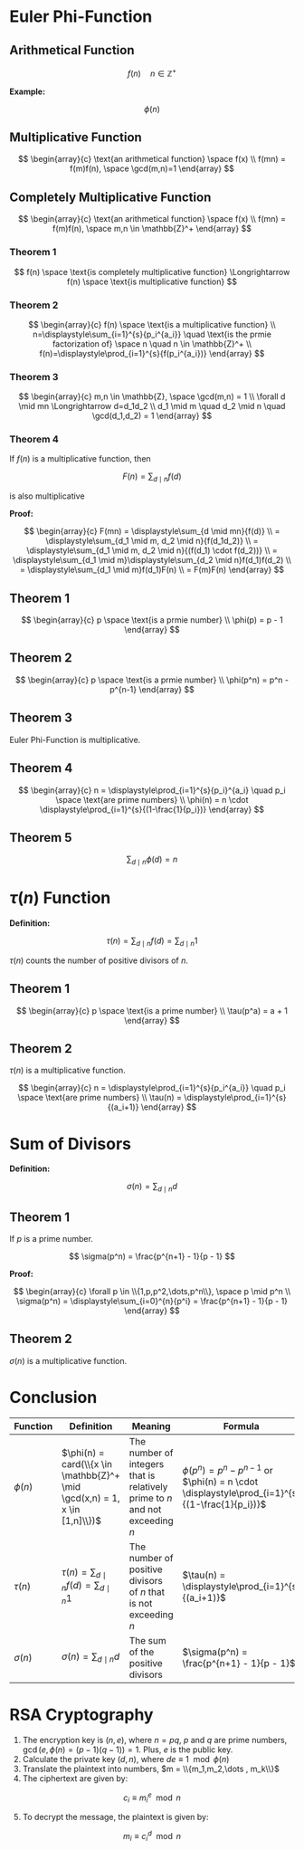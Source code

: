 # Euler Phi-Function

## Arithmetical Function

$$
f(n) \quad n \in \mathbb{Z}^+
$$

**Example:**

$$
\phi(n)
$$

## Multiplicative Function

$$
\begin{array}{c}
    \text{an arithmetical function} \space f(x) \\
    f(mn) = f(m)f(n), \space \gcd(m,n)=1
\end{array}
$$

## Completely Multiplicative Function

$$
\begin{array}{c}
    \text{an arithmetical function} \space f(x) \\
    f(mn) = f(m)f(n), \space m,n \in \mathbb{Z}^+
\end{array}
$$

### Theorem 1

$$
f(n) \space \text{is completely multiplicative function} \Longrightarrow f(n) \space \text{is multiplicative function}
$$

### Theorem 2

$$
\begin{array}{c}
    f(n) \space \text{is a multiplicative function} \\
    n=\displaystyle\sum_{i=1}^{s}{p_i^{a_i}} \quad \text{is the prmie factorization of} \space n \quad n \in \mathbb{Z}^+ \\
    f(n)=\displaystyle\prod_{i=1}^{s}{f(p_i^{a_i})}
\end{array}
$$

### Theorem 3

$$
\begin{array}{c}
    m,n \in \mathbb{Z}, \space \gcd(m,n) = 1 \\
    \forall d \mid mn \Longrightarrow d=d_1d_2 \\
    d_1 \mid m \quad d_2 \mid n \quad \gcd(d_1,d_2) = 1
\end{array}
$$

### Theorem 4

If $f(n)$ is a multiplicative function, then

$$
F(n) = \displaystyle\sum_{d \mid n}{f(d)}
$$

is also multiplicative

**Proof:**

$$
\begin{array}{c}
    F(mn) = \displaystyle\sum_{d \mid mn}{f(d)} \\
    = \displaystyle\sum_{d_1 \mid m, d_2 \mid n}{f(d_1d_2)} \\
    = \displaystyle\sum_{d_1 \mid m, d_2 \mid n}{(f(d_1) \cdot f(d_2))} \\
    = \displaystyle\sum_{d_1 \mid m}\displaystyle\sum_{d_2 \mid n}f(d_1)f(d_2) \\
    = \displaystyle\sum_{d_1 \mid m}f(d_1)F(n) \\
    = F(m)F(n)
\end{array}
$$

## Theorem 1

$$
\begin{array}{c}
    p \space \text{is a prmie number} \\
    \phi(p) = p - 1
\end{array}
$$

## Theorem 2

$$
\begin{array}{c}
    p \space \text{is a prmie number} \\
    \phi(p^n) = p^n - p^{n-1}
\end{array}
$$

## Theorem 3

Euler Phi-Function is multiplicative.

## Theorem 4

$$
\begin{array}{c}
    n = \displaystyle\prod_{i=1}^{s}{p_i}^{a_i} \quad p_i \space \text{are prime numbers} \\
    \phi(n) = n \cdot \displaystyle\prod_{i=1}^{s}{(1-\frac{1}{p_i})}
\end{array}
$$

## Theorem 5

$$
\displaystyle\sum_{d \mid n}{\phi(d)} = n
$$

# $\tau(n)$ Function

**Definition:**

$$
\tau(n) = \displaystyle\sum_{d \mid n}{f(d)} = \displaystyle\sum_{d \mid n}{1}
$$

$\tau(n)$ counts the number of positive divisors of $n$.

## Theorem 1

$$
\begin{array}{c}
    p \space \text{is a prime number} \\
    \tau(p^a) = a + 1
\end{array}
$$

## Theorem 2

$\tau(n)$ is a multiplicative function.

$$
\begin{array}{c}
    n = \displaystyle\prod_{i=1}^{s}{p_i^{a_i}} \quad p_i \space \text{are prime numbers} \\
    \tau(n) = \displaystyle\prod_{i=1}^{s}{(a_i+1)}
\end{array}
$$

# Sum of Divisors

**Definition:**

$$
\sigma(n) = \displaystyle\sum_{d \mid n}{d}
$$

## Theorem 1

If $p$ is a prime number.

$$
\sigma(p^n) = \frac{p^{n+1} - 1}{p - 1}
$$

**Proof:**

$$
\begin{array}{c}
    \forall p \in \\{1,p,p^2,\dots,p^n\\}, \space p \mid p^n \\
    \sigma(p^n) = \displaystyle\sum_{i=0}^{n}{p^i} = \frac{p^{n+1} - 1}{p - 1}
\end{array}
$$

## Theorem 2

$\sigma(n)$ is a multiplicative function.

# Conclusion

| Function    | Definition                                                                       | Meaning                                                                      | Formula                                                                                        |
| ----------- | -------------------------------------------------------------------------------- | ---------------------------------------------------------------------------- | ---------------------------------------------------------------------------------------------- |
| $\phi(n)$   | $\phi(n) = card(\\{x \in \mathbb{Z}^+ \mid \gcd(x,n) = 1, x \in [1,n]\\})$       | The number of integers that is relatively prime to $n$ and not exceeding $n$ | $\phi(p^n)=p^n-p^{n-1}$ or $\phi(n) = n \cdot \displaystyle\prod_{i=1}^{s}{(1-\frac{1}{p_i})}$ |
| $\tau(n)$   | $\tau(n) = \displaystyle\sum_{d \mid n}{f(d)} = \displaystyle\sum_{d \mid n}{1}$ | The number of positive divisors of $n$ that is not exceeding $n$             | $\tau(n) = \displaystyle\prod_{i=1}^{s}{(a_i+1)}$                                              |
| $\sigma(n)$ | $\sigma(n) = \displaystyle\sum_{d \mid n}{d}$                                    | The sum of the positive divisors                                             | $\sigma(p^n) = \frac{p^{n+1} - 1}{p - 1}$                                                      |

# RSA Cryptography

1. The encryption key is $(n,e)$, where $n=pq$, $p$ and $q$ are prime numbers, $\gcd(e,\phi(n) = (p-1)(q-1)) = 1$. Plus, $e$ is the public key.
2. Calculate the private key $(d,n)$, where $de \equiv 1 \mod \phi(n)$
3. Translate the plaintext into numbers, $m = \\{m_1,m_2,\dots , m_k\\}$
4. The ciphertext are given by:

$$
c_i \equiv m_i^e \mod n
$$

5. To decrypt the message, the plaintext is given by:

$$
m_i \equiv c_i^d \mod n
$$